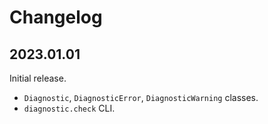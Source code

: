 # Changelog

## 2023.01.01

Initial release.

- `Diagnostic`, `DiagnosticError`, `DiagnosticWarning` classes.
- `diagnostic.check` CLI.

